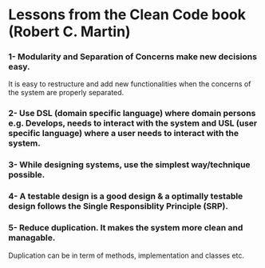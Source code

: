 # Lessons from the Clean Code book (Robert C. Martin)

### 1- Modularity and Separation of Concerns make new decisions easy.
It is easy to restructure and add new functionalities when the concerns of the system are properly separated.

### 2- Use DSL (domain specific language) where domain persons e.g. Develops, needs to interact with the system and USL (user specific language) where a user needs to interact with the system.

### 3- While designing systems, use the simplest way/technique possible.

### 4- A testable design is a good design & a optimally testable design follows the Single Responsiblity Principle (SRP).

### 5- Reduce duplication. It makes the system more clean and managable.
Duplication can be in term of methods, implementation and classes etc.